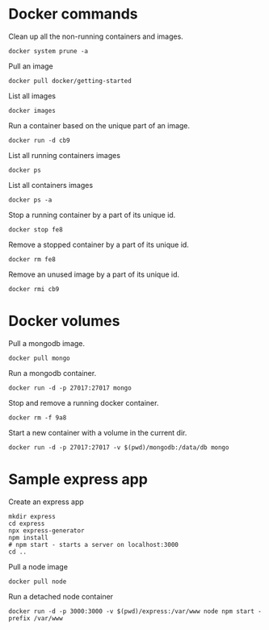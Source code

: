 # Docker commands

Clean up all the non-running containers and images.

```
docker system prune -a
```

Pull an image

```
docker pull docker/getting-started
```

List all images

```
docker images
```

Run a container based on the unique part of an image.

```
docker run -d cb9
```

List all running containers images

```
docker ps
```

List all containers images

```
docker ps -a
```

Stop a running container by a part of its unique id.

```
docker stop fe8
```

Remove a stopped container by a part of its unique id.

```
docker rm fe8
```

Remove an unused image by a part of its unique id.

```
docker rmi cb9
```

# Docker volumes

Pull a mongodb image.

```
docker pull mongo
```

Run a mongodb container.

```
docker run -d -p 27017:27017 mongo
```

Stop and remove a running docker container.

```
docker rm -f 9a8
```

Start a new container with a volume in the current dir.

```
docker run -d -p 27017:27017 -v $(pwd)/mongodb:/data/db mongo
```

# Sample express app

Create an express app

```
mkdir express
cd express
npx express-generator
npm install
# npm start - starts a server on localhost:3000
cd ..
```

Pull a node image

```
docker pull node
```

Run a detached node container

```
docker run -d -p 3000:3000 -v $(pwd)/express:/var/www node npm start -prefix /var/www
```
